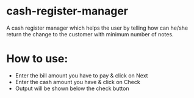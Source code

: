 # cash-register-manager
A cash register manager which helps the user by telling how can he/she return the change to the customer with minimum number of notes.

# How to use:
* Enter the bill amount you have to pay & click on Next
* Enter the cash amount you have & click on Check
* Output will be shown below the check button
